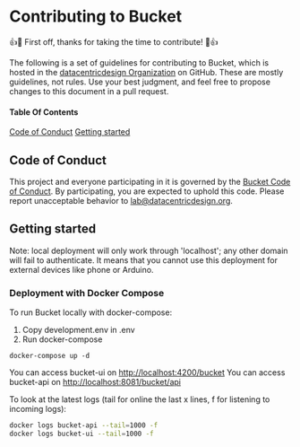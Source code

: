 # Contributing to Bucket

👍🎉 First off, thanks for taking the time to contribute! 🎉👍

The following is a set of guidelines for contributing to Bucket, which is hosted in the [datacentricdesign Organization](https://github.com/datacentricdesign) on GitHub. These are mostly guidelines, not rules. Use your best judgment, and feel free to propose changes to this document in a pull request.

#### Table Of Contents

[Code of Conduct](#code-of-conduct)
[Getting started](#getting-started)

## Code of Conduct

This project and everyone participating in it is governed by the [Bucket Code of Conduct](CODE_OF_CONDUCT.md). By participating, you are expected to uphold this code. Please report unacceptable behavior to [lab@datacentricdesign.org](mailto:lab@datacentricdesign.org).

## Getting started

Note: local deployment will only work through 'localhost'; any other domain will fail to authenticate.
It means that you cannot use this deployment for external devices like phone or Arduino.

### Deployment with Docker Compose

To run Bucket locally with docker-compose:

1. Copy development.env in .env
2. Run docker-compose

```
docker-compose up -d
```

You can access bucket-ui on [http://localhost:4200/bucket](http://localhost:4200/bucket)
You can access bucket-api on [http://localhost:8081/bucket/api](http://localhost:8081/bucket/api)

To look at the latest logs (tail for online the last x lines, f for listening to incoming logs):

```sh
docker logs bucket-api --tail=1000 -f
docker logs bucket-ui --tail=1000 -f
```
